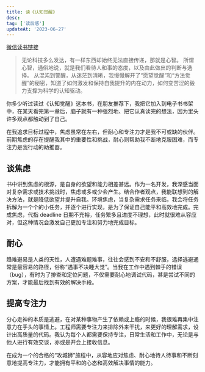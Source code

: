 ```yaml
---
title: 读《认知觉醒》
desc: 
tag: ['读后感']
updateAt: '2023-06-27'
---
```


[微信读书链接](https://weread.qq.com/web/reader/6a732ce07201202c6a7b30a?)

> 无论科技多么发达，有一样东西却始终无法直接传递，那就是心智。
> 所谓心智，通俗地说，就是我们看待人和事的态度，以及由此做出的判断与选择。
> 从混沌到警醒，从迷茫到清晰，我慢慢解开了“愿望觉醒”和“方法觉醒”的秘密，知道了如何激发和保持自我提升的内在动力，如何变苦涩的毅力支撑为科学的认知驱动。

你多少听过读过《认知觉醒》这本书，在朋友推荐下，我把它加入到电子书书架中，在某天看完第一章后，脑子就有一种强烈地、把它认真读完的想法，因为里头许多观点都触动到了自己。

在我追求目标过程中，焦虑虽常在左右，但耐心和专注力才是我不可或缺的伙伴。前期焦虑的存在提醒我其中的重要性和挑战，耐心则帮助我不断地克服困难，而专注力是我行动的助推器。

## 谈焦虑
书中讲到焦虑的根源，是自身的欲望和能力相差甚远。作为一名开发，我深感当面对复杂需求或技术挑战时，焦虑或多或少会产生。结合作者观点，我能联想到的解决方法，就是降低欲望并提升自我。环境焦虑，当复杂需求任务来临，我会将任务拆解为一个个的小任务，并逐个进行实现，是为了保证自己能平和高效地完成。完成焦虑，代指 deadline 日期不充裕，任务繁多且进度不理想，此时就很难从容应对，但这种情况会激发自己更加专注和努力地完成目标。

## 耐心
趋难避易是人类的天性，人遭遇难题难事，往往会感到不安和不舒服，选择逃避通常是最容易的路径，俗称“遇事不决睡大觉”。当我在工作中遇到棘手的错误（bug），有时为了排查和定位问题，不仅需要耐心地调试代码，甚是尝试不同的方案，才能最后找到有效的解决手段。

## 提高专注力
分心走神的本质是逃避，在对某种事物产生了依赖或上瘾的时候，我很难再集中注意力在手头的事情上。工程师需要专注力来排除外来干扰，来更好的理解需求，设计出高质量的代码。我认为每个人都需要保持专注，日常生活和工作中，无论是与他人进行有效交谈，亦或是开会上接收信息。

在成为一个的合格的“攻城狮”旅程中，从容地应对焦虑、耐心地待人待事和不断刻意地提高专注力，才能拥有平和的心态和高效解决事情的能力。
